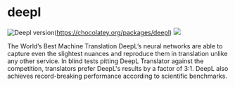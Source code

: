 # deepl
![Deepl version](https://img.shields.io/chocolatey/v/deepl?color=green&label=deepl)(https://chocolatey.org/packages/deepl) ![](https://img.shields.io/chocolatey/dt/deepl)

The World’s Best Machine Translation
DeepL’s neural networks are able to capture even the slightest nuances and reproduce them in translation unlike 
any other service. In blind tests pitting DeepL Translator against the competition, translators prefer DeepL's 
results by a factor of 3:1. DeepL also achieves record-breaking performance according to scientific benchmarks.